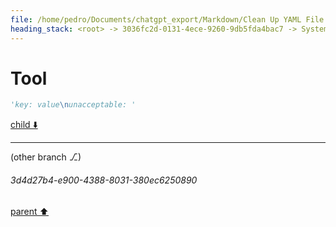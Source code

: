 ```yaml
---
file: /home/pedro/Documents/chatgpt_export/Markdown/Clean Up YAML File.md
heading_stack: <root> -> 3036fc2d-0131-4ece-9260-9db5fda4bac7 -> System -> c906f56e-5281-42ae-8f8c-e85f1623ae7e -> System -> aaa29a78-0bff-4967-a89c-a8299281843e -> User -> ef56f22f-19f1-42bd-a214-5b79de6e7c35 -> Assistant -> Steps to Clean Up the File -> Python Code to Perform These Steps -> 46afc464-1a90-4766-a3f3-4c9802264e4f -> Assistant -> 60c6cdcf-c5c3-4266-b15f-82e433f32926 -> Tool
---
```

# Tool

```python
'key: value\nunacceptable: '
```

[child ⬇️](#3d4d27b4-e900-4388-8031-380ec6250890)

---

(other branch ⎇)
###### 3d4d27b4-e900-4388-8031-380ec6250890
[parent ⬆️](#60c6cdcf-c5c3-4266-b15f-82e433f32926)
